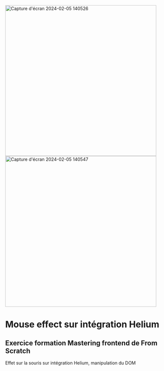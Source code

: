 <img width="480" alt="Capture d'écran 2024-02-05 140526" src="https://github.com/NicolasM-83200/mouse-effect/assets/130040163/64023463-aad2-4cb2-8026-82fd4d116951">
<img width="480" alt="Capture d'écran 2024-02-05 140547" src="https://github.com/NicolasM-83200/mouse-effect/assets/130040163/f63e5fea-ceb9-4776-8aaf-19e26f8117af">

# Mouse effect sur intégration Helium
## Exercice formation Mastering frontend de From Scratch
Effet sur la souris sur intégration Helium, manipulation du DOM

